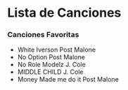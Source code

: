 # Lista de Canciones

### Canciones Favoritas

- White Iverson Post Malone
- No Option Post Malone
- No Role Modelz J. Cole
- MIDDLE CHILD J. Cole
- Money Made me do it Post Malone
